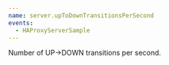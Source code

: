 ```yaml
---
name: server.upToDownTransitionsPerSecond
events:
  - HAProxyServerSample
---
```


Number of UP-&gt;DOWN transitions per second.
